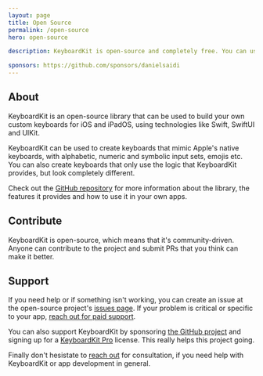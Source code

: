 ```yaml
---
layout: page
title: Open Source
permalink: /open-source
hero: open-source

description: KeyboardKit is open-source and completely free. You can use KeyboardKit to build your own keyboard apps for iPhone and iPad, using technologies like Swift, SwiftUI and UIKit.

sponsors: https://github.com/sponsors/danielsaidi
---
```



## About

KeyboardKit is an open-source library that can be used to build your own custom keyboards for iOS and iPadOS, using technologies like Swift, SwiftUI and UIKit. 

KeyboardKit can be used to create keyboards that mimic Apple's native keyboards, with alphabetic, numeric and symbolic input sets, emojis etc. You can also create keyboards that only use the logic that KeyboardKit provides, but look completely different.

Check out the [GitHub repository]({{site.github_repo}}) for more information about the library, the features it provides and how to use it in your own apps.


## Contribute

KeyboardKit is open-source, which means that it's community-driven. Anyone can contribute to the project and submit PRs that you think can make it better.


## Support

If you need help or if something isn't working, you can create an issue at the open-source project's [issues page]({{site.github_repo}}/issues). If your problem is critical or specific to your app, [reach out for paid support](mailto:{{site.email}}?subject=Support).

You can also support KeyboardKit by sponsoring [the GitHub project]({{page.sponsors}}) and signing up for a [KeyboardKit Pro](/pro) license. This really helps this project going.

Finally don't hesistate to [reach out](mailto:{{site.email}}?subject=Support) for consultation, if you need help with KeyboardKit or app development in general.